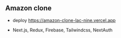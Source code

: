 ## Amazon clone

- deploy https://amazon-clone-lac-nine.vercel.app

- Next.js, Redux, Firebase, Tailwindcss, NextAuth